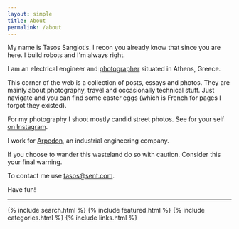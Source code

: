 ```yaml
---
layout: simple
title: About
permalink: /about
---
```


My name is Tasos Sangiotis. I recon you already know that since you are here. I build robots and I'm always right.

I am an electrical engineer and [photographer](https://tsangiotis.com/photography) situated in Athens, Greece.

This corner of the web is a collection of posts, essays and photos. They are mainly about photography, travel and occasionally technical stuff. Just navigate and you can find some easter eggs (which is French for pages I forgot they existed).

For my photography I shoot mostly candid street photos. See for your self [on Instagram](https://instagram.com/tsangiotis).

I work for [Arpedon](https://www.arpedon.com), an industrial engineering company.

If you choose to wander this wasteland do so with caution. Consider this your final warning.

To contact me use [tasos@sent.com](mailto:tasos@sent.com).

Have fun!

---

{% include search.html %}
{% include featured.html %}
{% include categories.html %}
{% include links.html %}